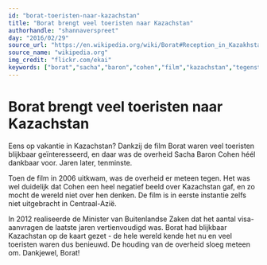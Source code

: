 ```yaml
---
id: "borat-toeristen-naar-kazachstan"
title: "Borat brengt veel toeristen naar Kazachstan"
authorhandle: "shannaverspreet"
day: "2016/02/29"
source_url: "https://en.wikipedia.org/wiki/Borat#Reception_in_Kazakhstan"
source_name: "wikipedia.org"
img_credit: "flickr.com/ekai"
keywords: ["borat","sacha","baron","cohen","film","kazachstan","tegenstand","interesse"]
---
```

# Borat brengt veel toeristen naar Kazachstan
Eens op vakantie in Kazachstan? Dankzij de film Borat waren veel toeristen blijkbaar geïnteresseerd, en daar was de overheid Sacha Baron Cohen héél dankbaar voor. Jaren later, tenminste.

Toen de film in 2006 uitkwam, was de overheid er meteen tegen. Het was wel duidelijk dat Cohen een heel negatief beeld over Kazachstan gaf, en zo mocht de wereld niet over hen denken. De film is in eerste instantie zelfs niet uitgebracht in Centraal-Azië.

In 2012 realiseerde de Minister van Buitenlandse Zaken dat het aantal visa-aanvragen de laatste jaren vertienvoudigd was. Borat had blijkbaar Kazachstan op de kaart gezet - de hele wereld kende het nu en veel toeristen waren dus benieuwd. De houding van de overheid sloeg meteen om. Dankjewel, Borat!